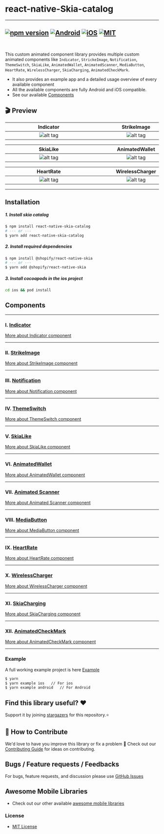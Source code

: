 # react-native-Skia-catalog

---

## [![npm version](https://img.shields.io/badge/npm%20package-0.0.2-orange)](https://www.npmjs.org/package/react-native-skia-catalog) [![Android](https://img.shields.io/badge/Platform-Android-green?logo=android)](https://www.android.com) [![iOS](https://img.shields.io/badge/Platform-iOS-green?logo=apple)](https://developer.apple.com/ios) [![MIT](https://img.shields.io/badge/License-MIT-green)](https://opensource.org/licenses/MIT)

<br>

This custom animated component library provides multiple custom animated components like `Indicator`, `StrickeImage`, `Notification`, `ThemeSwitch`, `SkiaLike`, `AnimatedWallet`, `AnimatedScanner`, `MediaButton`, `HeartRate`, `WirelessCharger`, `SkiaCharging`, `AnimatedCheckMark`.

- It also provides an example app and a detailed usage overview of every available component
- All the available components are fully Android and iOS compatible.
- See our available <a href="#Components">Components</a>

## 🎬 Preview

| <div style="width:270px"></div>Indicator | <div style="width:270px"></div>StrikeImage  | <div style="width:270px"></div>Notification  | <div style="width:270px"></div>ThemeSwitch  |
| :--------------------------------------: | :-----------------------------------------: | :------------------------------------------: | :-----------------------------------------: |
|    ![alt tag](./assets/Indicator.gif)    | ![alt tag](./assets/DefaultStrikeImage.gif) | ![alt_tag](./assets/DefaultNotification.gif) | ![alt tag](./assets/DefaultThemeSwitch.gif) |

| <div style = "width: 270px">SkiaLike</div> | <div style = "width: 270px">AnimatedWallet</div> | <div style = "width: 270px">AnimatedScanner</div> | <div style = "width: 270px">MediaButton</div> |
| :----------------------------------------: | :----------------------------------------------: | :-----------------------------------------------: | :-------------------------------------------: |
|  ![alt tag](./assets/DefaultSkiaLike.gif)  |  ![alt tag](./assets/DefaultAnimatedWallet.gif)  |  ![alt tag](./assets/DefaultAnimatedScanner.gif)  |     ![alt tag](./assets/MediaButton.gif)      |

| <div style = "width: 270px">HeartRate</div> | <div style = "width: 270px">WirelessCharger</div> | <div style = "width: 270px">SkiaCharging</div> | <div style = "width: 270px">AnimatedCheckMark</div> |
| :-----------------------------------------: | :-----------------------------------------------: | :--------------------------------------------: | :-------------------------------------------------: |
|     ![alt tag](./assets/HeartRate.gif)      |  ![alt tag](./assets/DefaultWirelessCharger.gif)  |             ![alt tag](./assets/)              |                ![alt tag](./assets/)                |

---

## Installation

##### 1. Install skia catalog

```bash
$ npm install react-native-skia-catalog
# --- or ---
$ yarn add react-native-skia-catalog
```

##### 2. Install required dependencies

```bash
$ npm install @shopify/react-native-skia
# --- or ---
$ yarn add @shopify/react-native-skia
```

##### 3. Install cocoapods in the ios project

```bash
cd ios && pod install
```

## Components

---

### Ⅰ. [Indicator](./src/components/Indicator)

[More about Indicator component](./src/components/Indicator/README.md)

---

### ⅠI. [StrikeImage](./src/components/StrikeImage)

[More about StrikeImage component](./src/components/StrikeImage/README.md)

---

### ⅠII. [Notification](./src/components/Notification)

[More about Notification component](./src/components/Notification/README.md)

---

### IV. [ThemeSwitch](./src/components/ThemeSwitch)

[More about ThemeSwitch component](./src/components/ThemeSwitch/README.md)

---

### V. [SkiaLike](./src/components/SkiaLike)

[More about SkiaLike component](./src/components/SkiaLike/README.md)

---

### VI. [AnimatedWallet](./src/components/AnimatedWallet)

[More about AnimatedWallet component](./src/components/AnimatedWallet/README.md)

---

### VII. [Animated Scanner](./src/components/AnimatedScanner)

[More about Animated Scanner component](./src/components/MediaButton/README.md)

---

### VIII. [MediaButton](./src/components/MediaButton)

[More about MediaButton component](./src/components/MediaButton//README.md)

---

### IX. [HeartRate](./src/components/HeartRate)

[More about HeartRate component](./src/components/HeartRate/README.md)

---

### X. [WirelessCharger](./src/components/WirelessCharger)

[More about WirelessCharger component](./src/components/WirelessCharger/README.md)

---

### XI. [SkiaCharging](./src/components/)

[More about SkiaCharging component](./src/components/)

---

### XII. [AnimatedCheckMark](./src/components/)

[More about AnimatedCheckMark component](./src/components/)

---

### Example

A full working example project is here [Example](./example/)

```sh
$ yarn
$ yarn example ios   // For ios
$ yarn example android   // For Android
```

## Find this library useful? ❤️

Support it by joining [stargazers](https://github.com/SimformSolutionsPvtLtd/react-native-skia-catalog/stargazers) for this repository.⭐

## 🤝 How to Contribute

We'd love to have you improve this library or fix a problem 💪
Check out our [Contributing Guide](CONTRIBUTING.md) for ideas on contributing.

## Bugs / Feature requests / Feedbacks

For bugs, feature requests, and discussion please use [GitHub Issues](https://github.com/SimformSolutionsPvtLtd/react-native-skia-catalog/issues)

## Awesome Mobile Libraries

- Check out our other available [awesome mobile libraries](https://github.com/SimformSolutionsPvtLtd/Awesome-Mobile-Libraries)

### License

- [MIT License](./LICENSE)
